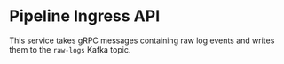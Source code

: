 # Pipeline Ingress API

This service takes gRPC messages containing raw log events and writes them to
the `raw-logs` Kafka topic.
